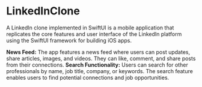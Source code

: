 # LinkedInClone

A LinkedIn clone implemented in SwiftUI is a mobile application that replicates the core features and user interface of the LinkedIn platform using the SwiftUI framework for building iOS apps. 

**News Feed:** The app features a news feed where users can post updates, share articles, images, and videos. They can like, comment, and share posts from their connections.
**Search Functionality:** Users can search for other professionals by name, job title, company, or keywords. The search feature enables users to find potential connections and job opportunities.
